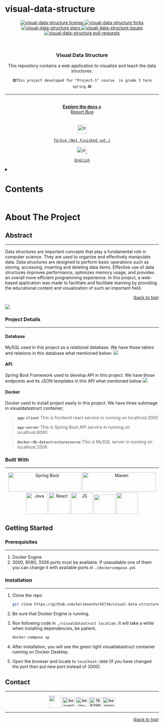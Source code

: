 # visual-data-structure

<div id="top"></div>

<p align="center">
<a href="https://github.com/kerimsenturk5734/visual-data-structure/blob/master/LICENSE.md" target="blank">
<img src="https://img.shields.io/github/license/kerimsenturk5734/visual-data-structure? style=flat-square" alt="visual-data-structure license" />
</a>
<a href="https://github.com/kerimsenturk5734/visual-data-structure/fork" target="blank">
<img src="https://img.shields.io/github/forks/kerimsenturk5734/visual-data-structure?style=flat-square" alt="visual-data-structure forks"/>
</a>
<a href="https://github.com/kerimsenturk5734/visual-data-structure/stargazers" target="blank">
<img src="https://img.shields.io/github/stars/kerimsenturk5734/visual-data-structure?style=flat-square" alt="visual-data-structure stars"/>
</a>
<a href="https://github.com/kerimsenturk5734/visual-data-structure/issues" target="blank">
<img src="https://img.shields.io/github/issues/kerimsenturk5734/visual-data-structure?style=flat-square" alt="visual-data-structure issues"/>
</a>
<a href="https://github.com/kerimsenturk5734/visual-data-structure/pulls" target="blank">
<img src="https://img.shields.io/github/issues-pr/kerimsenturk5734/visual-data-structure?style=flat-square" alt="visual-data-structure pull-requests"/>
</a>
</p>


<!-- PROJECT LOGO -->
<br />
<div align="center">

<h3 align="center">Visual Data Structure</h3>

  <p align="center">
   

This repository contains a web application to visualize and teach the data structures.
<br/>

```🟥This project developed for "Project-1" course  in grade 3 term spring.🟥``` <br>

<hr>
<br />
<a href="https://github.com/kerimsenturk5734/visual-data-structure"><strong>Explore the docs »</strong></a>
<br/>
·<a href="https://github.com/kerimsenturk5734/visual-data-structure/issues">Report Bug</a>·
<br/>
<br/><br/>
<a href="https://github.com/kerimsenturk5734/visual-data-structure/blob/master/README-tr.md" target="_blank" rel="noreferrer">
<img src="https://emojigraph.org/media/twitter/flag-turkey_1f1f9-1f1f7.png" alt="tr" width="30" height="30"/>

```Türkçe (Not Finished yet.)``` 

</a>
<a href="https://github.com/kerimsenturk5734/visual-data-structure/blob/master/README.md" target="_blank" rel="noreferrer">
<img src="https://preview.redd.it/68cdrlhal0hz.png?auto=webp&s=a7e6c8f70065646b72d45fc6ba12c6bb9bf56923" alt="en" width="30" height="20"/>`

```English```

</a>
</div>

<!-- TABLE OF CONTENTS -->
<div align="left">
    <details>
      <summary><h1>Contents</h1></summary>
      <hr>
      <ol>
        <li>
          <a href="#about-the-project">About The Project</a>
          <ul>
            <li><a href="#abstract">Abstract</a></li>
            <li>
               <a href="#project-details">Project Details</a>
               <ul>
                  <li><a href="#database">Database</a></li>
                  <li><a href="#api">API</a></li>
                  <li><a href="#swagger">Frontend</a></li>
                  <li><a href="#react">Docker</a></li>
               </ul>
            </li>
            <li>
               <a href="#built-with">Built With</a> 
            </li>
          </ul>
        </li>
        <li>
          <a href="#getting-started">Getting Started</a>
          <ul>
            <li><a href="#prerequisites">Prerequisites</a></li>
            <li><a href="#installation">Installation</a></li>
          </ul>
        </li>
        <li><a href="#contact">Contact</a></li>
      </ol>
    </details>




<!-- ABOUT THE PROJECT -->
# About The Project


## Abstract
<hr>

Data structures are important concepts that play a fundamental role in computer science. They are used to organize and effectively manipulate data. Data structures are designed to perform basic operations such as storing, accessing, inserting and deleting data items.
Effective use of data structures improves performance, optimizes memory usage, and provides an overall more efficient programming experience.
In this project, a web-based application was made to facilitate and facilitate learning by providing the educational content and visualization of such an important field.
   
   <p align="right">(<a href="#top">back to top</a>)</p>

   <img src="./images/presantation.gif">

### Project Details 
<hr>

#### Database
   <p>
      MySQL used in this project as a relational database. We have those tables and relations in this database what mentioned below:
      <img src="./images/ERmodelEN.png">
   </p>
   

#### API
   <p>
      Spring Boot Framework used to develop API in this project. We have those endpoints and its JSON templates in this API what mentioned below
      <img src="./images/Endpoints.png">
   </p>

#### Docker
   <p>
      Docker used to install project easily in this project. We have three subimage in visualdatastruct container;
      <br>
   </p>

   >**```app-client```** This is frontend react service in running on localhost:3000<br> 
   
   >**```app-server```** This is Spring Boot API service in running on localhost:8080<br>
   
   >**```docker-db-datastructurecourse```** This is MySQL server in running on localhost:3306<br>

### Built With
<hr>

   
   <p align="center">
      <img src="https://upload.wikimedia.org/wikipedia/commons/thumb/4/44/Spring_Framework_Logo_2018.svg/1200px-Spring_Framework_Logo_2018.svg.png" width="240" height="64" alt="Spring Boot" title="Spring Boot" class="img-small">
      <img src="https://maven.apache.org/images/maven-logo-black-on-white.png" width="240" height="64" alt="Maven" title="Maven" class="img-small">
      <br>
      <img src="https://cdn-icons-png.flaticon.com/512/5968/5968282.png" width="70" height="70" alt="Java" title="Java" class="img-small">
      <img src="https://cdn-icons-png.flaticon.com/512/1126/1126012.png" width="70" height="70" alt="React" title="React" class="img-small">
      <img src="https://cdn-icons-png.flaticon.com/512/5968/5968292.png" width="70" height="70" alt="JS" title="JS" class="img-small">
      <img src="https://d3js.org/logo.svg" width="70" height="64" alt="" title="D3" class="img-small">
      <img src="https://cdn-icons-png.flaticon.com/512/919/919853.png" width="70" height="70" alt="" title="Docker" class="img-small">
   </p>

## Getting Started

### Prerequisites
<hr>

1. Docker Engine 
2. 3000, 8080, 3306 ports must be available. If unavailable one of them you can change it with available ports in ```./dockercompose.yml``` 

### Installation
<hr>

1. Clone the repo
   ```sh
   git clone https://github.com/kerimsenturk5734/visual-data-structure
   ```
2. Be sure that Docker Engine is running.

3. Run following code in ```./visualdatastruct location```. It will take a while when installing dependencies, be patient.
   ```sh
   docker-compose up
   ```

4. After installation, you will see the green light visualdatastruct container running on Docker Desktop.

5. Open the browser and locate to ```localhost:3000``` (If you have changed the port then put new port instead of 3000)




<!-- CONTACT -->
## Contact
<hr>

<p align="center">
   <a href="mailto: kerimsenturk2002@outlook.com" target="blank"><img align="center" src="https://cdn-icons-png.flaticon.com/512/9840/9840614.png" height="40" width="40" /></a>
   <a href="https://twitter.com/kersenturk57" target="blank"><img align="center" src="https://raw.githubusercontent.com/rahuldkjain/github-profile-readme-generator/master/src/images/icons/Social/twitter.svg" alt="kersenturk57" height="30" width="40" /></a>
   <a href="https://www.linkedin.com/in/kerim-%c5%9fent%c3%bcrk-784a3220a/" target="blank"><img align="center" src="https://raw.githubusercontent.com/rahuldkjain/github-profile-readme-generator/master/src/images/icons/Social/linked-in-alt.svg" alt="kerim-%c5%9fent%c3%bcrk-784a3220a" height="30" width="40" /></a>
   <a href="https://stackoverflow.com/users/16939669" target="blank"><img align="center" src="https://raw.githubusercontent.com/rahuldkjain/github-profile-readme-generator/master/src/images/icons/Social/stack-overflow.svg" alt="16939669" height="30" width="40" /></a>
   <a href="https://www.instagram.com/s1r_ker1m/" target="blank"><img align="center" src="https://raw.githubusercontent.com/rahuldkjain/github-profile-readme-generator/master/src/images/icons/Social/instagram.svg" alt="kerimm_sntrk" height="30" width="40" /></a>
</p>
<hr>
<p align="right">(<a href="#top">back to top</a>)</p>
